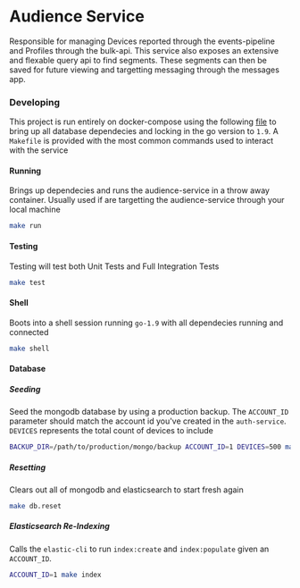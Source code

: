 # Audience Service

Responsible for managing Devices reported through the events-pipeline and Profiles through the bulk-api. This service also exposes an extensive and flexable query api to find segments. These segments can then be saved for future viewing and targetting messaging through the messages app.


### Developing

This project is run entirely on docker-compose using the following [file](https://github.com/RoverPlatform/rover/blob/master/docker/main.docker-compose.yaml) to bring up all database dependecies and locking in the go version to `1.9`. A `Makefile` is provided with the most common commands used to interact with the service


#### Running
Brings up dependecies and runs the audience-service in a throw away container. Usually used if are targetting the audience-service through your local machine
```bash
make run
```

#### Testing
Testing will test both Unit Tests and Full Integration Tests
```bash
make test
```

#### Shell
Boots into a shell session running `go-1.9` with all dependecies running and connected
```bash
make shell
```

#### Database
##### Seeding
Seed the mongodb database by using a production backup. The `ACCOUNT_ID` parameter should match the account id you've created in the `auth-service`. `DEVICES` represents the total count of devices to include
```bash
BACKUP_DIR=/path/to/production/mongo/backup ACCOUNT_ID=1 DEVICES=500 make db.seed
```
##### Resetting
Clears out all of mongodb and elasticsearch to start fresh again
```bash
make db.reset
```
##### Elasticsearch Re-Indexing
Calls the `elastic-cli` to run `index:create` and `index:populate` given an `ACCOUNT_ID`.
```bash
ACCOUNT_ID=1 make index
```
